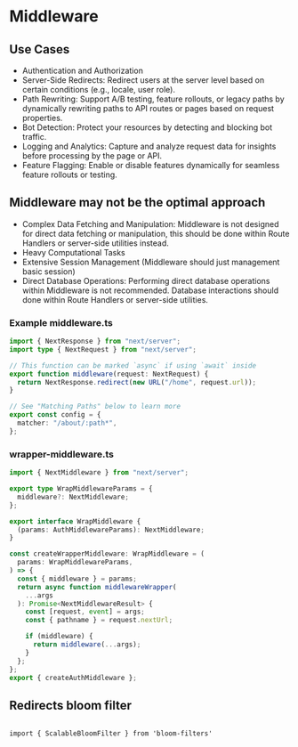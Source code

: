 # Middleware

## Use Cases

- Authentication and Authorization
- Server-Side Redirects: Redirect users at the server level based on certain conditions (e.g., locale, user role).
- Path Rewriting: Support A/B testing, feature rollouts, or legacy paths by dynamically rewriting paths to API routes or pages based on request properties.
- Bot Detection: Protect your resources by detecting and blocking bot traffic.
- Logging and Analytics: Capture and analyze request data for insights before processing by the page or API.
- Feature Flagging: Enable or disable features dynamically for seamless feature rollouts or testing.

## Middleware may not be the optimal approach

- Complex Data Fetching and Manipulation: Middleware is not designed for direct data fetching or manipulation, this should be done within Route Handlers or server-side utilities instead.
- Heavy Computational Tasks
- Extensive Session Management (Middleware should just management basic session)
- Direct Database Operations: Performing direct database operations within Middleware is not recommended. Database interactions should done within Route Handlers or server-side utilities.

### Example middleware.ts

```typescript
import { NextResponse } from "next/server";
import type { NextRequest } from "next/server";

// This function can be marked `async` if using `await` inside
export function middleware(request: NextRequest) {
  return NextResponse.redirect(new URL("/home", request.url));
}

// See "Matching Paths" below to learn more
export const config = {
  matcher: "/about/:path*",
};
```

### wrapper-middleware.ts

```typescript
import { NextMiddleware } from "next/server";

export type WrapMiddlewareParams = {
  middleware?: NextMiddleware;
};

export interface WrapMiddleware {
  (params: AuthMiddlewareParams): NextMiddleware;
}

const createWrapperMiddleware: WrapMiddleware = (
  params: WrapMiddlewareParams,
) => {
  const { middleware } = params;
  return async function middlewareWrapper(
    ...args
  ): Promise<NextMiddlewareResult> {
    const [request, event] = args;
    const { pathname } = request.nextUrl;

    if (middleware) {
      return middleware(...args);
    }
  };
};
export { createAuthMiddleware };
```

## Redirects bloom filter

```

import { ScalableBloomFilter } from 'bloom-filters'
```
